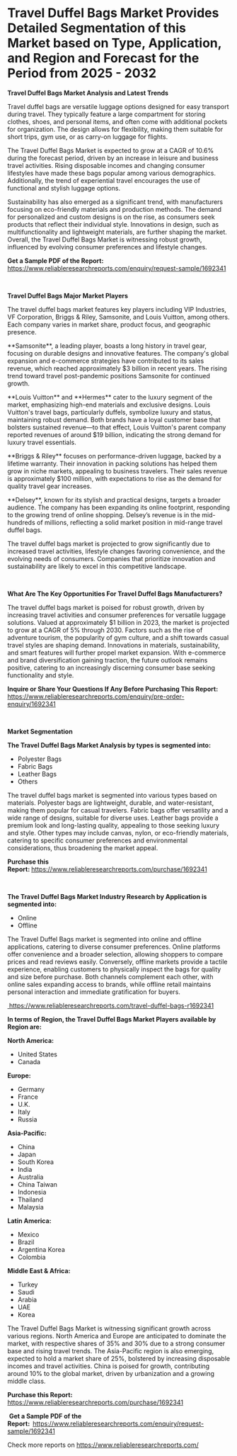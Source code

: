 <p><h1>Travel Duffel Bags Market Provides Detailed Segmentation of this Market based on Type, Application, and Region and Forecast for the Period from 2025 - 2032</h1></p><p><strong>Travel Duffel Bags Market Analysis and Latest Trends</strong></p>
<p><p>Travel duffel bags are versatile luggage options designed for easy transport during travel. They typically feature a large compartment for storing clothes, shoes, and personal items, and often come with additional pockets for organization. The design allows for flexibility, making them suitable for short trips, gym use, or as carry-on luggage for flights.</p><p>The Travel Duffel Bags Market is expected to grow at a CAGR of 10.6% during the forecast period, driven by an increase in leisure and business travel activities. Rising disposable incomes and changing consumer lifestyles have made these bags popular among various demographics. Additionally, the trend of experiential travel encourages the use of functional and stylish luggage options.</p><p>Sustainability has also emerged as a significant trend, with manufacturers focusing on eco-friendly materials and production methods. The demand for personalized and custom designs is on the rise, as consumers seek products that reflect their individual style. Innovations in design, such as multifunctionality and lightweight materials, are further shaping the market. Overall, the Travel Duffel Bags Market is witnessing robust growth, influenced by evolving consumer preferences and lifestyle changes.</p></p>
<p><strong>Get a Sample PDF of the Report:&nbsp;</strong> <a href="https://www.reliableresearchreports.com/enquiry/request-sample/1692341?utm_campaign=2295&utm_medium=2&utm_source=Github&utm_content=ia&utm_term=04042025&utm_id=travel-duffel-bags">https://www.reliableresearchreports.com/enquiry/request-sample/1692341</a></p>
<p>&nbsp;</p>
<p><strong>Travel Duffel Bags Major Market Players</strong></p>
<p><p>The travel duffel bags market features key players including VIP Industries, VF Corporation, Briggs & Riley, Samsonite, and Louis Vuitton, among others. Each company varies in market share, product focus, and geographic presence.</p><p>**Samsonite**, a leading player, boasts a long history in travel gear, focusing on durable designs and innovative features. The company's global expansion and e-commerce strategies have contributed to its sales revenue, which reached approximately $3 billion in recent years. The rising trend toward travel post-pandemic positions Samsonite for continued growth.</p><p>**Louis Vuitton** and **Hermes** cater to the luxury segment of the market, emphasizing high-end materials and exclusive designs. Louis Vuitton's travel bags, particularly duffels, symbolize luxury and status, maintaining robust demand. Both brands have a loyal customer base that bolsters sustained revenue—to that effect, Louis Vuitton's parent company reported revenues of around $19 billion, indicating the strong demand for luxury travel essentials.</p><p>**Briggs & Riley** focuses on performance-driven luggage, backed by a lifetime warranty. Their innovation in packing solutions has helped them grow in niche markets, appealing to business travelers. Their sales revenue is approximately $100 million, with expectations to rise as the demand for quality travel gear increases.</p><p>**Delsey**, known for its stylish and practical designs, targets a broader audience. The company has been expanding its online footprint, responding to the growing trend of online shopping. Delsey’s revenue is in the mid-hundreds of millions, reflecting a solid market position in mid-range travel duffel bags.</p><p>The travel duffel bags market is projected to grow significantly due to increased travel activities, lifestyle changes favoring convenience, and the evolving needs of consumers. Companies that prioritize innovation and sustainability are likely to excel in this competitive landscape.</p></p>
<p>&nbsp;</p>
<p><strong>What Are The Key Opportunities For Travel Duffel Bags Manufacturers?</strong></p>
<p><p>The travel duffel bags market is poised for robust growth, driven by increasing travel activities and consumer preferences for versatile luggage solutions. Valued at approximately $1 billion in 2023, the market is projected to grow at a CAGR of 5% through 2030. Factors such as the rise of adventure tourism, the popularity of gym culture, and a shift towards casual travel styles are shaping demand. Innovations in materials, sustainability, and smart features will further propel market expansion. With e-commerce and brand diversification gaining traction, the future outlook remains positive, catering to an increasingly discerning consumer base seeking functionality and style.</p></p>
<p><strong>Inquire or Share Your Questions If Any Before Purchasing This Report:</strong> <a href="https://www.reliableresearchreports.com/enquiry/pre-order-enquiry/1692341?utm_campaign=2295&utm_medium=2&utm_source=Github&utm_content=ia&utm_term=04042025&utm_id=travel-duffel-bags">https://www.reliableresearchreports.com/enquiry/pre-order-enquiry/1692341</a></p>
<p>&nbsp;</p>
<p><strong>Market Segmentation</strong></p>
<p><strong>The Travel Duffel Bags Market Analysis by types is segmented into:</strong></p>
<p><ul><li>Polyester Bags</li><li>Fabric Bags</li><li>Leather Bags</li><li>Others</li></ul></p>
<p><p>The travel duffel bags market is segmented into various types based on materials. Polyester bags are lightweight, durable, and water-resistant, making them popular for casual travelers. Fabric bags offer versatility and a wide range of designs, suitable for diverse uses. Leather bags provide a premium look and long-lasting quality, appealing to those seeking luxury and style. Other types may include canvas, nylon, or eco-friendly materials, catering to specific consumer preferences and environmental considerations, thus broadening the market appeal.</p></p>
<p><strong>Purchase this Report:&nbsp;</strong><a href="https://www.reliableresearchreports.com/purchase/1692341?utm_campaign=2295&utm_medium=2&utm_source=Github&utm_content=ia&utm_term=04042025&utm_id=travel-duffel-bags">https://www.reliableresearchreports.com/purchase/1692341</a></p>
<p>&nbsp;</p>
<p><strong>The Travel Duffel Bags Market Industry Research by Application is segmented into:</strong></p>
<p><ul><li>Online</li><li>Offline</li></ul></p>
<p><p>The Travel Duffel Bags market is segmented into online and offline applications, catering to diverse consumer preferences. Online platforms offer convenience and a broader selection, allowing shoppers to compare prices and read reviews easily. Conversely, offline markets provide a tactile experience, enabling customers to physically inspect the bags for quality and size before purchase. Both channels complement each other, with online sales expanding access to brands, while offline retail maintains personal interaction and immediate gratification for buyers.</p></p>
<p><a href="https://www.reliableresearchreports.com/travel-duffel-bags-r1692341?utm_campaign=2295&utm_medium=2&utm_source=Github&utm_content=ia&utm_term=04042025&utm_id=travel-duffel-bags">&nbsp;https://www.reliableresearchreports.com/travel-duffel-bags-r1692341</a></p>
<p><strong>In terms of Region, the Travel Duffel Bags Market Players available by Region are:</strong></p>
<p>
    <p> <strong> North America: </strong>
        <ul>
            <li>United States</li>
            <li>Canada</li>
        </ul>
        </p> 
    <p> <strong> Europe: </strong>
        <ul>
            <li>Germany</li>
            <li>France</li>
            <li>U.K.</li>
            <li>Italy</li>
            <li>Russia</li>
        </ul>
        </p> 
    <p> <strong> Asia-Pacific: </strong>
        <ul>
            <li>China</li>
            <li>Japan</li>
            <li>South Korea</li>
            <li>India</li>
            <li>Australia</li>
            <li>China Taiwan</li>
            <li>Indonesia</li>
            <li>Thailand</li>
            <li>Malaysia</li>
        </ul>
        </p> 
    <p> <strong> Latin America: </strong>
        <ul>
            <li>Mexico</li>
            <li>Brazil</li>
            <li>Argentina Korea</li>
            <li>Colombia</li>
        </ul>
        </p> 
    <p> <strong> Middle East & Africa: </strong>
        <ul>
            <li>Turkey</li>
            <li>Saudi</li>
            <li>Arabia</li>
            <li>UAE</li>
            <li>Korea</li>
        </ul>
    </p>
    </p>
<p><p>The Travel Duffel Bags Market is witnessing significant growth across various regions. North America and Europe are anticipated to dominate the market, with respective shares of 35% and 30% due to a strong consumer base and rising travel trends. The Asia-Pacific region is also emerging, expected to hold a market share of 25%, bolstered by increasing disposable incomes and travel activities. China is poised for growth, contributing around 10% to the global market, driven by urbanization and a growing middle class.</p></p>
<p><strong>Purchase this Report: </strong><a href="https://www.reliableresearchreports.com/purchase/1692341?utm_campaign=2295&utm_medium=2&utm_source=Github&utm_content=ia&utm_term=04042025&utm_id=travel-duffel-bags">https://www.reliableresearchreports.com/purchase/1692341</a></p>
<p>&nbsp;<strong>Get a Sample PDF of the Report:&nbsp;&nbsp;</strong><a href="https://www.reliableresearchreports.com/enquiry/request-sample/1692341?utm_campaign=2295&utm_medium=2&utm_source=Github&utm_content=ia&utm_term=04042025&utm_id=travel-duffel-bags">https://www.reliableresearchreports.com/enquiry/request-sample/1692341</a></p>
<p><strong></strong></p>
<p>Check more reports on <a href="https://www.reliableresearchreports.com/?utm_campaign=2295&utm_medium=2&utm_source=Github&utm_content=ia&utm_term=04042025&utm_id=travel-duffel-bags">https://www.reliableresearchreports.com/</a></p>